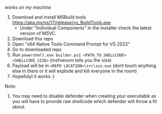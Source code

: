 *works on my machine*

1. Download and install MSBuild tools https://aka.ms/vs/17/release/vs_BuildTools.exe
    - Under "Individual Components" in the installer check the latest version of MSVC.
3. Download this repo
4. Open "x64 Native Tools Command Prompt for VS 2022"
5. Go to downloaded repo
6. Run `powershell.exe builder.ps1 <PATH_TO_SHELLCODE> <SHELLCODE_SIZE>` (msfvenom tells you the size)
7. Payload will be in `<REPO LOCATION>\src\sus.exe` (dont touch anything else in there or it will explode and kill everyone in the room)
8. Hopefulyl it works :)

Note:
1. You may need to disable defender when creating your executable as you will have to provide raw shellcode which defender will throw a fit about.
